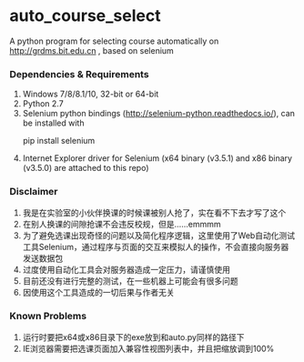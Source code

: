 # auto_course_select
A python program for selecting course automatically on http://grdms.bit.edu.cn , based on selenium

### Dependencies & Requirements
1. Windows 7/8/8.1/10, 32-bit or 64-bit
2. Python 2.7
3. Selenium python bindings (http://selenium-python.readthedocs.io/), can be installed with <p> pip install selenium </p>
4. Internet Explorer driver for Selenium (x64 binary (v3.5.1) and x86 binary (v3.5.0) are attached to this repo)

### Disclaimer
1. 我是在实验室的小伙伴换课的时候课被别人抢了，实在看不下去才写了这个
2. 在别人换课的间隙抢课不会违反校规，但是……emmmm
3. 为了避免选课出现奇怪的问题以及简化程序逻辑，这里使用了Web自动化测试工具Selenium，通过程序与页面的交互来模拟人的操作，不会直接向服务器发送数据包
4. 过度使用自动化工具会对服务器造成一定压力，请谨慎使用
5. 目前还没有进行完整的测试，在一些机器上可能会有很多问题
6. 因使用这个工具造成的一切后果与作者无关

### Known Problems
1. 运行时要把x64或x86目录下的exe放到和auto.py同样的路径下
2. IE浏览器需要把选课页面加入兼容性视图列表中，并且把缩放调到100%

